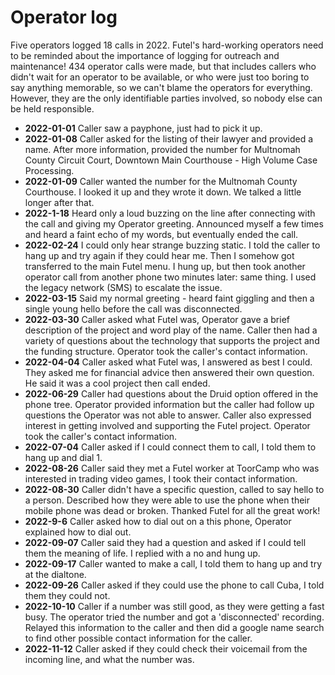 # Operator log

Five operators logged 18 calls in 2022. Futel's hard-working operators need to be reminded about the importance of logging for outreach and maintenance! 434 operator calls were made, but that includes callers who didn't wait for an operator to be available, or who were just too boring to say anything memorable, so we can't blame the operators for everything. However, they are the only identifiable parties involved, so nobody else can be held responsible.

- **2022-01-01** Caller saw a payphone, just had to pick it up.
- **2022-01-08** Caller asked for the listing of their lawyer and provided a name.  After more information, provided the number for Multnomah County Circuit Court, Downtown Main Courthouse - High Volume Case Processing.
- **2022-01-09** Caller wanted the number for the Multnomah County Courthouse. I looked it up and they wrote it down. We talked a little longer after that.
- **2022-1-18** Heard only a loud buzzing on the line after connecting with the call and giving my Operator greeting.  Announced myself a few times and heard a faint echo of my words, but eventually ended the call.
- **2022-02-24** I could only hear strange buzzing static.  I told the caller to hang up and try again if they could hear me.  Then I somehow got transferred to the main Futel menu.  I hung up, but then took another operator call from another phone two minutes later: same thing. I used the legacy network (SMS) to escalate the issue.
- **2022-03-15** Said my normal greeting - heard faint giggling and then a single young hello before the call was disconnected.
- **2022-03-30** Caller asked what Futel was, Operator gave a brief description of the project and word play of the name.  Caller then had a variety of questions about the technology that supports the project and the funding structure.  Operator took the caller's contact information.
- **2022-04-04** Caller asked what Futel was, I answered as best I could. They asked me for financial advice then answered their own question. He said it was a cool project then call ended.  
- **2022-06-29** Caller had questions about the Druid option offered in the phone tree.  Operator provided information but the caller had follow up questions the Operator was not able to answer.  Caller also expressed interest in getting involved and supporting the Futel project.  Operator took the caller's contact information.
- **2022-07-04** Caller asked if I could connect them to call, I told them to hang up and dial 1.
- **2022-08-26** Caller said they met a Futel worker at ToorCamp who was interested in trading video games, I took their contact information.
- **2022-08-30** Caller didn't have a specific question, called to say hello to a person.  Described how they were able to use the phone when their mobile phone was dead or broken.  Thanked Futel for all the great work!
- **2022-9-6** Caller asked how to dial out on a this phone, Operator explained how to dial out.
- **2022-09-07** Caller said they had a question and asked if I could tell them the meaning of life. I replied with a no and hung up.
- **2022-09-17** Caller wanted to make a call, I told them to hang up and try at the dialtone.
- **2022-09-26** Caller asked if they could use the phone to call Cuba, I told them they could not.
- **2022-10-10** Caller if a number was still good, as they were getting a fast busy.  The operator tried the number and got a 'disconnected' recording.  Relayed this information to the caller and then did a google name search to find other possible contact information for the caller.
- **2022-11-12** Caller asked if they could check their voicemail from the incoming line, and what the number was.
